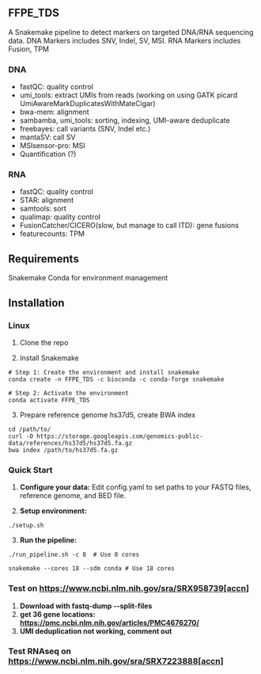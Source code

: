 ## FFPE_TDS
A Snakemake pipeline to detect markers on targeted DNA/RNA sequencing data. DNA Markers includes SNV, Indel, SV, MSI. RNA Markers includes Fusion, TPM


### DNA
- fastQC: quality control
- umi_tools: extract UMIs from reads  (working on using GATK picard UmiAwareMarkDuplicatesWithMateCigar)
- bwa-mem: alignment
- sambamba, umi_tools: sorting, indexing, UMI-aware deduplicate
- freebayes: call variants (SNV, Indel etc.)
- mantaSV: call SV
- MSIsensor-pro: MSI
- Quantification (?)


### RNA
- fastQC: quality control
- STAR: alignment
- samtools: sort
- qualimap: quality control
- FusionCatcher/CICERO(slow, but manage to call ITD): gene fusions
- featurecounts: TPM

## Requirements
Snakemake
Conda for environment management

##  Installation
### Linux
1. Clone the repo

2. Install Snakemake
```
# Step 1: Create the environment and install snakemake
conda create -n FFPE_TDS -c bioconda -c conda-forge snakemake

# Step 2: Activate the environment
conda activate FFPE_TDS
```

3. Prepare reference genome hs37d5, create BWA index
```
cd /path/to/
curl -O https://storage.googleapis.com/genomics-public-data/references/hs37d5/hs37d5.fa.gz
bwa index /path/to/hs37d5.fa.gz

```

### Quick Start

1. **Configure your data:**
Edit config.yaml to set paths to your FASTQ files, reference genome, and BED file.

2. **Setup environment:**
```
./setup.sh
```

3. **Run the pipeline:**
```
./run_pipeline.sh -c 8  # Use 8 cores

snakemake --cores 18 --sdm conda # Use 18 cores

```

### Test on https://www.ncbi.nlm.nih.gov/sra/SRX958739[accn]

1. **Download with fastq-dump --split-files**
2. **get 36 gene locations: https://pmc.ncbi.nlm.nih.gov/articles/PMC4676270/**
3. **UMI deduplication not working, comment out**

### Test RNAseq on https://www.ncbi.nlm.nih.gov/sra/SRX7223888[accn]